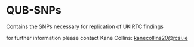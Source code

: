 # QUB-SNPs
Contains the SNPs necessary for replication of UKIRTC findings

for further information please contact Kane Collins: kanecollins20@rcsi.ie 
